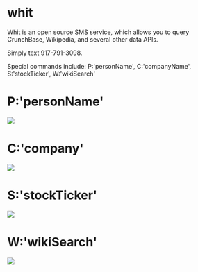 whit
====

Whit is an open source SMS service, which allows you to query CrunchBase, Wikipedia, and several other data APIs.

Simply text 917-791-3098.

Special commands include:
P:'personName', C:'companyName', S:'stockTicker', W:'wikiSearch'


<h1>P:'personName'</h1>
<div markdown="1">
  <img src='images/person.png' width:75px height:150px; />
</div>

<h1>C:'company'</h1>
<div markdown="1">
  <img src='images/company.png' width:75px height:150px; />
</div>

<h1>S:'stockTicker'</h1>
<div markdown="1">
  <img src='images/stock.png' width:75px height:150px; />
</div>

<h1>W:'wikiSearch'</h1>
<div markdown="1">
  <img src='images/wiki.png' width:75px height:150px; />
</div>

